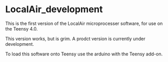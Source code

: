 # LocalAir_development

This is the first version of the LocalAir microprocesser software, for use on the Teensy 4.0.

This version works, but is grim. A prodct version is currently under development.

To load this software onto Teensy use the arduino with the Teensy add-on.

